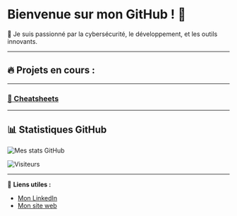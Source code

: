 
# Bienvenue sur mon GitHub ! 👋

🌟 Je suis passionné par la cybersécurité, le développement, et les outils innovants.

---

## 🔥 Projets en cours :


---

### [📜 Cheatsheets](https://github.com/sam69100/Cheatsheets) 


---

## 📊 Statistiques GitHub
![Mes stats GitHub](https://github-readme-stats.vercel.app/api?username=sam69100&show_icons=true&theme=radical)


![Visiteurs](https://visitor-badge.glitch.me/badge?page_id=sam69100.RB)

---

🔗 **Liens utiles :**
- [Mon LinkedIn](https://)
- [Mon site web](https://)



